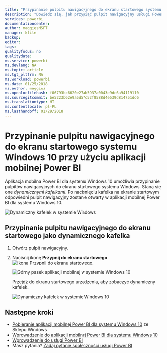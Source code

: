 ```yaml
---
title: "Przypinanie pulpitu nawigacyjnego do ekranu startowego systemu Windows 10 — aplikacja mobilna Power BI"
description: "Dowiedz się, jak przypiąć pulpit nawigacyjny usługi Power BI do ekranu startowego systemu Windows 10 przy użyciu aplikacji mobilnej Power BI, dzięki czemu możesz szybko zapoznać się z najważniejszymi metrykami."
services: powerbi
documentationcenter: 
author: maggiesMSFT
manager: kfile
backup: 
editor: 
tags: 
qualityfocus: no
qualitydate: 
ms.service: powerbi
ms.devlang: NA
ms.topic: article
ms.tgt_pltfrm: NA
ms.workload: powerbi
ms.date: 01/25/2018
ms.author: maggies
ms.openlocfilehash: f06793bc6620e27ab5937a0043e9dc6a94119110
ms.sourcegitcommit: be5223b62e9a5d57c52f8588d4e539d814751dd6
ms.translationtype: HT
ms.contentlocale: pl-PL
ms.lasthandoff: 01/29/2018
---
```

# <a name="pin-a-dashboard-to-your-windows-10-start-screen-from-the-power-bi-mobile-app"></a>Przypinanie pulpitu nawigacyjnego do ekranu startowego systemu Windows 10 przy użyciu aplikacji mobilnej Power BI
Aplikacja mobilna Power BI dla systemu Windows 10 umożliwia przypinanie pulpitów nawigacyjnych do ekranu startowego systemu Windows. Staną się one *dynamicznymi kafelkami*. Po naciśnięciu kafelka na ekranie startowym odpowiedni pulpit nawigacyjny zostanie otwarty w aplikacji mobilnej Power BI dla systemu Windows 10.

![Dynamiczny kafelek w systemie Windows](media/mobile-pin-dashboard-start-screen-windows-10-phone-app/power-bi-windows-10-pin-start-screen.png)

## <a name="pin-a-dashboard-to-your-start-screen-as-a-live-tile"></a>Przypinanie pulpitu nawigacyjnego do ekranu startowego jako dynamicznego kafelka
1. Otwórz pulpit nawigacyjny.
2. Naciśnij ikonę **Przypnij do ekranu startowego** ![ikona Przypnij do ekranu startowego](media/mobile-pin-dashboard-start-screen-windows-10-phone-app/power-bi-windows-10-pin-start-icon.png).
   
   ![Górny pasek aplikacji mobilnej w systemie Windows 10](media/mobile-pin-dashboard-start-screen-windows-10-phone-app/power-bi-windows-10-pin-start.png)
   
   Przejdź do ekranu startowego urządzenia, aby zobaczyć dynamiczny kafelek.
   
   ![Dynamiczny kafelek w systemie Windows 10](media/mobile-pin-dashboard-start-screen-windows-10-phone-app/pbi_win10ph_startscrn.png)

## <a name="next-steps"></a>Następne kroki
* [Pobieranie aplikacji mobilnej Power BI dla systemu Windows 10](http://go.microsoft.com/fwlink/?LinkID=526478) ze Sklepu Windows  
* [Wprowadzenie do aplikacji mobilnej Power BI dla systemu Windows 10](mobile-windows-10-phone-app-get-started.md)  
* [Wprowadzenie do usługi Power BI](service-get-started.md)
* Masz pytania? [Zadaj pytanie społeczności usługi Power BI](http://community.powerbi.com/)

